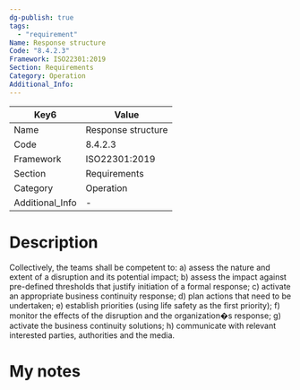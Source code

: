 ```yaml
---
dg-publish: true
tags:
  - "requirement"
Name: Response structure
Code: "8.4.2.3"
Framework: ISO22301:2019
Section: Requirements
Category: Operation
Additional_Info: 
---
```


<div><table class="dataview table-view-table"><thead class="table-view-thead"><tr class="table-view-tr-header"><th class="table-view-th"><span>Key</span><span class="dataview small-text">6</span></th><th class="table-view-th"><span>Value</span></th></tr></thead><tbody class="table-view-tbody"><tr><td><span>Name</span></td><td><span>Response structure</span></td></tr><tr><td><span>Code</span></td><td><span>8.4.2.3</span></td></tr><tr><td><span>Framework</span></td><td><span>ISO22301:2019</span></td></tr><tr><td><span>Section</span></td><td><span>Requirements</span></td></tr><tr><td><span>Category</span></td><td><span>Operation</span></td></tr><tr><td><span>Additional_Info</span></td><td><span>-</span></td></tr></tbody></table></div>

# Description

Collectively, the teams shall be competent to: a) assess the nature and extent of a disruption and its potential impact; b) assess the impact against pre-defined thresholds that justify initiation of a formal response; c) activate an appropriate business continuity response; d) plan actions that need to be undertaken; e) establish priorities (using life safety as the first priority); f) monitor the effects of the disruption and the organization�s response; g) activate the business continuity solutions; h) communicate with relevant interested parties, authorities and the media. 

# My notes
